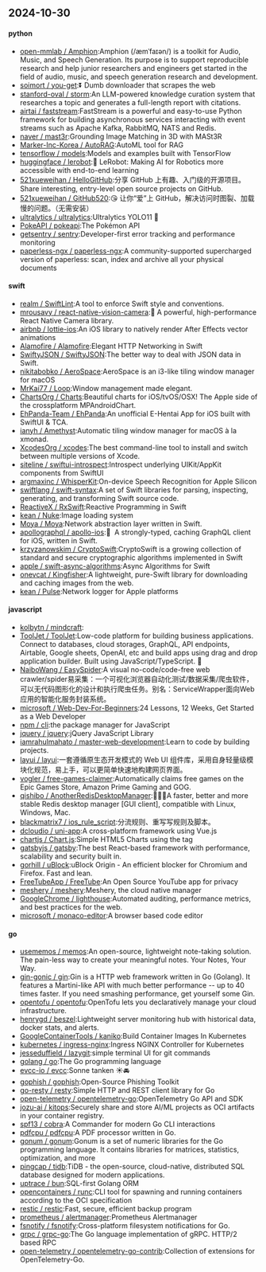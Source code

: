 ## 2024-10-30

#### python
* [open-mmlab / Amphion](https://github.com/open-mmlab/Amphion):Amphion (/æmˈfaɪən/) is a toolkit for Audio, Music, and Speech Generation. Its purpose is to support reproducible research and help junior researchers and engineers get started in the field of audio, music, and speech generation research and development.
* [soimort / you-get](https://github.com/soimort/you-get):⏬ Dumb downloader that scrapes the web
* [stanford-oval / storm](https://github.com/stanford-oval/storm):An LLM-powered knowledge curation system that researches a topic and generates a full-length report with citations.
* [airtai / faststream](https://github.com/airtai/faststream):FastStream is a powerful and easy-to-use Python framework for building asynchronous services interacting with event streams such as Apache Kafka, RabbitMQ, NATS and Redis.
* [naver / mast3r](https://github.com/naver/mast3r):Grounding Image Matching in 3D with MASt3R
* [Marker-Inc-Korea / AutoRAG](https://github.com/Marker-Inc-Korea/AutoRAG):AutoML tool for RAG
* [tensorflow / models](https://github.com/tensorflow/models):Models and examples built with TensorFlow
* [huggingface / lerobot](https://github.com/huggingface/lerobot):🤗 LeRobot: Making AI for Robotics more accessible with end-to-end learning
* [521xueweihan / HelloGitHub](https://github.com/521xueweihan/HelloGitHub):分享 GitHub 上有趣、入门级的开源项目。Share interesting, entry-level open source projects on GitHub.
* [521xueweihan / GitHub520](https://github.com/521xueweihan/GitHub520):😘 让你“爱”上 GitHub，解决访问时图裂、加载慢的问题。（无需安装）
* [ultralytics / ultralytics](https://github.com/ultralytics/ultralytics):Ultralytics YOLO11 🚀
* [PokeAPI / pokeapi](https://github.com/PokeAPI/pokeapi):The Pokémon API
* [getsentry / sentry](https://github.com/getsentry/sentry):Developer-first error tracking and performance monitoring
* [paperless-ngx / paperless-ngx](https://github.com/paperless-ngx/paperless-ngx):A community-supported supercharged version of paperless: scan, index and archive all your physical documents

#### swift
* [realm / SwiftLint](https://github.com/realm/SwiftLint):A tool to enforce Swift style and conventions.
* [mrousavy / react-native-vision-camera](https://github.com/mrousavy/react-native-vision-camera):📸 A powerful, high-performance React Native Camera library.
* [airbnb / lottie-ios](https://github.com/airbnb/lottie-ios):An iOS library to natively render After Effects vector animations
* [Alamofire / Alamofire](https://github.com/Alamofire/Alamofire):Elegant HTTP Networking in Swift
* [SwiftyJSON / SwiftyJSON](https://github.com/SwiftyJSON/SwiftyJSON):The better way to deal with JSON data in Swift.
* [nikitabobko / AeroSpace](https://github.com/nikitabobko/AeroSpace):AeroSpace is an i3-like tiling window manager for macOS
* [MrKai77 / Loop](https://github.com/MrKai77/Loop):Window management made elegant.
* [ChartsOrg / Charts](https://github.com/ChartsOrg/Charts):Beautiful charts for iOS/tvOS/OSX! The Apple side of the crossplatform MPAndroidChart.
* [EhPanda-Team / EhPanda](https://github.com/EhPanda-Team/EhPanda):An unofficial E-Hentai App for iOS built with SwiftUI & TCA.
* [ianyh / Amethyst](https://github.com/ianyh/Amethyst):Automatic tiling window manager for macOS à la xmonad.
* [XcodesOrg / xcodes](https://github.com/XcodesOrg/xcodes):The best command-line tool to install and switch between multiple versions of Xcode.
* [siteline / swiftui-introspect](https://github.com/siteline/swiftui-introspect):Introspect underlying UIKit/AppKit components from SwiftUI
* [argmaxinc / WhisperKit](https://github.com/argmaxinc/WhisperKit):On-device Speech Recognition for Apple Silicon
* [swiftlang / swift-syntax](https://github.com/swiftlang/swift-syntax):A set of Swift libraries for parsing, inspecting, generating, and transforming Swift source code.
* [ReactiveX / RxSwift](https://github.com/ReactiveX/RxSwift):Reactive Programming in Swift
* [kean / Nuke](https://github.com/kean/Nuke):Image loading system
* [Moya / Moya](https://github.com/Moya/Moya):Network abstraction layer written in Swift.
* [apollographql / apollo-ios](https://github.com/apollographql/apollo-ios):📱  A strongly-typed, caching GraphQL client for iOS, written in Swift.
* [krzyzanowskim / CryptoSwift](https://github.com/krzyzanowskim/CryptoSwift):CryptoSwift is a growing collection of standard and secure cryptographic algorithms implemented in Swift
* [apple / swift-async-algorithms](https://github.com/apple/swift-async-algorithms):Async Algorithms for Swift
* [onevcat / Kingfisher](https://github.com/onevcat/Kingfisher):A lightweight, pure-Swift library for downloading and caching images from the web.
* [kean / Pulse](https://github.com/kean/Pulse):Network logger for Apple platforms

#### javascript
* [kolbytn / mindcraft](https://github.com/kolbytn/mindcraft):
* [ToolJet / ToolJet](https://github.com/ToolJet/ToolJet):Low-code platform for building business applications. Connect to databases, cloud storages, GraphQL, API endpoints, Airtable, Google sheets, OpenAI, etc and build apps using drag and drop application builder. Built using JavaScript/TypeScript. 🚀
* [NaiboWang / EasySpider](https://github.com/NaiboWang/EasySpider):A visual no-code/code-free web crawler/spider易采集：一个可视化浏览器自动化测试/数据采集/爬虫软件，可以无代码图形化的设计和执行爬虫任务。别名：ServiceWrapper面向Web应用的智能化服务封装系统。
* [microsoft / Web-Dev-For-Beginners](https://github.com/microsoft/Web-Dev-For-Beginners):24 Lessons, 12 Weeks, Get Started as a Web Developer
* [npm / cli](https://github.com/npm/cli):the package manager for JavaScript
* [jquery / jquery](https://github.com/jquery/jquery):jQuery JavaScript Library
* [iamrahulmahato / master-web-development](https://github.com/iamrahulmahato/master-web-development):Learn to code by building projects.
* [layui / layui](https://github.com/layui/layui):一套遵循原生态开发模式的 Web UI 组件库，采用自身轻量级模块化规范，易上手，可以更简单快速地构建网页界面。
* [vogler / free-games-claimer](https://github.com/vogler/free-games-claimer):Automatically claims free games on the Epic Games Store, Amazon Prime Gaming and GOG.
* [qishibo / AnotherRedisDesktopManager](https://github.com/qishibo/AnotherRedisDesktopManager):🚀🚀🚀A faster, better and more stable Redis desktop manager [GUI client], compatible with Linux, Windows, Mac.
* [blackmatrix7 / ios_rule_script](https://github.com/blackmatrix7/ios_rule_script):分流规则、重写写规则及脚本。
* [dcloudio / uni-app](https://github.com/dcloudio/uni-app):A cross-platform framework using Vue.js
* [chartjs / Chart.js](https://github.com/chartjs/Chart.js):Simple HTML5 Charts using the <canvas> tag
* [gatsbyjs / gatsby](https://github.com/gatsbyjs/gatsby):The best React-based framework with performance, scalability and security built in.
* [gorhill / uBlock](https://github.com/gorhill/uBlock):uBlock Origin - An efficient blocker for Chromium and Firefox. Fast and lean.
* [FreeTubeApp / FreeTube](https://github.com/FreeTubeApp/FreeTube):An Open Source YouTube app for privacy
* [meshery / meshery](https://github.com/meshery/meshery):Meshery, the cloud native manager
* [GoogleChrome / lighthouse](https://github.com/GoogleChrome/lighthouse):Automated auditing, performance metrics, and best practices for the web.
* [microsoft / monaco-editor](https://github.com/microsoft/monaco-editor):A browser based code editor

#### go
* [usememos / memos](https://github.com/usememos/memos):An open-source, lightweight note-taking solution. The pain-less way to create your meaningful notes. Your Notes, Your Way.
* [gin-gonic / gin](https://github.com/gin-gonic/gin):Gin is a HTTP web framework written in Go (Golang). It features a Martini-like API with much better performance -- up to 40 times faster. If you need smashing performance, get yourself some Gin.
* [opentofu / opentofu](https://github.com/opentofu/opentofu):OpenTofu lets you declaratively manage your cloud infrastructure.
* [henrygd / beszel](https://github.com/henrygd/beszel):Lightweight server monitoring hub with historical data, docker stats, and alerts.
* [GoogleContainerTools / kaniko](https://github.com/GoogleContainerTools/kaniko):Build Container Images In Kubernetes
* [kubernetes / ingress-nginx](https://github.com/kubernetes/ingress-nginx):Ingress NGINX Controller for Kubernetes
* [jesseduffield / lazygit](https://github.com/jesseduffield/lazygit):simple terminal UI for git commands
* [golang / go](https://github.com/golang/go):The Go programming language
* [evcc-io / evcc](https://github.com/evcc-io/evcc):Sonne tanken ☀️🚘
* [gophish / gophish](https://github.com/gophish/gophish):Open-Source Phishing Toolkit
* [go-resty / resty](https://github.com/go-resty/resty):Simple HTTP and REST client library for Go
* [open-telemetry / opentelemetry-go](https://github.com/open-telemetry/opentelemetry-go):OpenTelemetry Go API and SDK
* [jozu-ai / kitops](https://github.com/jozu-ai/kitops):Securely share and store AI/ML projects as OCI artifacts in your container registry.
* [spf13 / cobra](https://github.com/spf13/cobra):A Commander for modern Go CLI interactions
* [pdfcpu / pdfcpu](https://github.com/pdfcpu/pdfcpu):A PDF processor written in Go.
* [gonum / gonum](https://github.com/gonum/gonum):Gonum is a set of numeric libraries for the Go programming language. It contains libraries for matrices, statistics, optimization, and more
* [pingcap / tidb](https://github.com/pingcap/tidb):TiDB - the open-source, cloud-native, distributed SQL database designed for modern applications.
* [uptrace / bun](https://github.com/uptrace/bun):SQL-first Golang ORM
* [opencontainers / runc](https://github.com/opencontainers/runc):CLI tool for spawning and running containers according to the OCI specification
* [restic / restic](https://github.com/restic/restic):Fast, secure, efficient backup program
* [prometheus / alertmanager](https://github.com/prometheus/alertmanager):Prometheus Alertmanager
* [fsnotify / fsnotify](https://github.com/fsnotify/fsnotify):Cross-platform filesystem notifications for Go.
* [grpc / grpc-go](https://github.com/grpc/grpc-go):The Go language implementation of gRPC. HTTP/2 based RPC
* [open-telemetry / opentelemetry-go-contrib](https://github.com/open-telemetry/opentelemetry-go-contrib):Collection of extensions for OpenTelemetry-Go.
